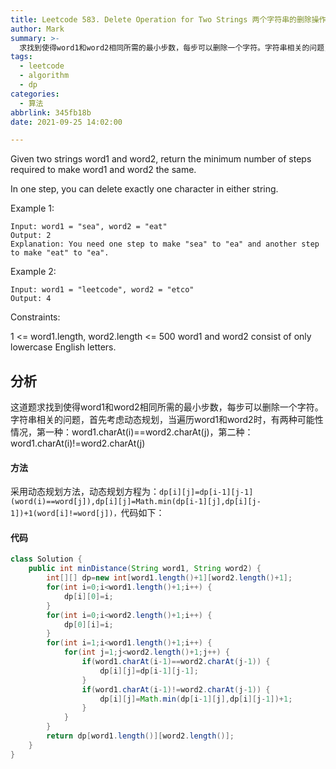 ```yaml
---
title: Leetcode 583. Delete Operation for Two Strings 两个字符串的删除操作
author: Mark
summary: >-
  求找到使得word1和word2相同所需的最小步数，每步可以删除一个字符。字符串相关的问题，首先考虑动态规划，当遍历word1和word2时，有两种可能性情况
tags:
  - leetcode
  - algorithm
  - dp
categories:
  - 算法
abbrlink: 345fb18b
date: 2021-09-25 14:02:00

---
```


Given two strings word1 and word2, return the minimum number of steps required to make word1 and word2 the same.

In one step, you can delete exactly one character in either string.


Example 1:

```
Input: word1 = "sea", word2 = "eat"
Output: 2
Explanation: You need one step to make "sea" to "ea" and another step to make "eat" to "ea".
```

Example 2:

```
Input: word1 = "leetcode", word2 = "etco"
Output: 4
```

Constraints:

1 <= word1.length, word2.length <= 500
word1 and word2 consist of only lowercase English letters.

## 分析

这道题求找到使得word1和word2相同所需的最小步数，每步可以删除一个字符。字符串相关的问题，首先考虑动态规划，当遍历word1和word2时，有两种可能性情况，第一种：word1.charAt(i)==word2.charAt(j)，第二种：word1.charAt(i)!=word2.charAt(j)



#### 方法

采用动态规划方法，动态规划方程为：`dp[i][j]=dp[i-1][j-1](word(i)==word[j]),dp[i][j]=Math.min(dp[i-1][j],dp[i][j-1])+1(word[i]!=word[j])，`代码如下：

#### 代码

```java
class Solution {
    public int minDistance(String word1, String word2) {
        int[][] dp=new int[word1.length()+1][word2.length()+1];
        for(int i=0;i<word1.length()+1;i++) {
            dp[i][0]=i;
        }
        for(int i=0;i<word2.length()+1;i++) {
            dp[0][i]=i;
        }
        for(int i=1;i<word1.length()+1;i++) {
            for(int j=1;j<word2.length()+1;j++) {
                if(word1.charAt(i-1)==word2.charAt(j-1)) {
                    dp[i][j]=dp[i-1][j-1];
                }
                if(word1.charAt(i-1)!=word2.charAt(j-1)) {
                    dp[i][j]=Math.min(dp[i-1][j],dp[i][j-1])+1;
                }
            }
        }
        return dp[word1.length()][word2.length()];
    }
}
```

